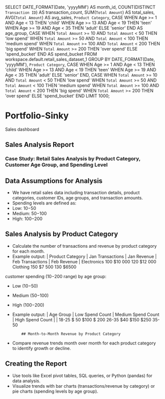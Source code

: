 SELECT DATE_FORMAT(Date, 'yyyyMM') AS month_id,
       COUNT(DISTINCT `Transaction ID`) AS transaction_count,
       SUM(`Total Amount`) AS total_sales,
       AVG(`Total Amount`) AS avg_sales,
       `Product Category`,
       CASE 
           WHEN Age >= 1 AND Age < 13 THEN 'child'
           WHEN Age >= 13 AND Age < 19 THEN 'teen'
           WHEN Age >= 19 AND Age < 35 THEN 'adult'
           ELSE 'senior'
       END AS age_group,
       CASE
           WHEN `Total Amount` >= 10 AND `Total Amount` < 50 THEN 'low spend'
           WHEN `Total Amount` >= 50 AND `Total Amount` < 100 THEN 'medium spend'
           WHEN `Total Amount` >= 100 AND `Total Amount` < 200 THEN 'big spend'
           WHEN `Total Amount` >= 200 THEN 'over spend'
           ELSE 'spend_bucket'
       END AS spend_bucket
FROM workspace.default.retail_sales_dataset_1
GROUP BY DATE_FORMAT(Date, 'yyyyMM'), `Product Category`, 
         CASE 
             WHEN Age >= 1 AND Age < 13 THEN 'child'
             WHEN Age >= 13 AND Age < 19 THEN 'teen'
             WHEN Age >= 19 AND Age < 35 THEN 'adult'
             ELSE 'senior'
         END,
         CASE
             WHEN `Total Amount` >= 10 AND `Total Amount` < 50 THEN 'low spend'
             WHEN `Total Amount` >= 50 AND `Total Amount` < 100 THEN 'medium spend'
             WHEN `Total Amount` >= 100 AND `Total Amount` < 200 THEN 'big spend'
             WHEN `Total Amount` >= 200 THEN 'over spend'
             ELSE 'spend_bucket'
         END
LIMIT 1000;


# Portfolio-Sinky
Sales dashboard 
## Sales Analysis Report
### Case Study: Retail Sales Analysis by Product Category, Customer Age Group, and Spending Level
## Data Assumptions for Analysis
- We have retail sales data including transaction details, product categories, customer IDs, age groups, and transaction amounts.
- Spending levels are defined as:
- Low: $10-$50
- Medium: $50-$100
- High: $100-$200

## Sales Analysis by Product Category
- Calculate the number of transactions and revenue by product category for each month.
- Example output:
| Product Category | Jan Transactions | Jan Revenue | Feb Transactions | Feb Revenue |
Electronics                100                              $10 000        120                     $12 000
Clothing                    150                               $7 500          130                     $6500

customer spending ($10-$200 range) by age group:
- Low ($10-$50)
- Medium ($50-$100)
- High ($100-$200)
- Example output:
| Age Group | Low Spend Count | Medium Spend Count | High Spend Count |
| 18-25           $ 50                                   $100                                 $ 200
  26-35            $40                                    $150                                 $250
  35-50

          ## Month-to-Month Revenue by Product Category
- Compare revenue trends month over month for each product category to identify growth or decline.

## Creating the Report
- Use tools like Excel pivot tables, SQL queries, or Python (pandas) for data analysis.
- Visualize trends with bar charts (transactions/revenue by category) or pie charts (spending levels by age group).
